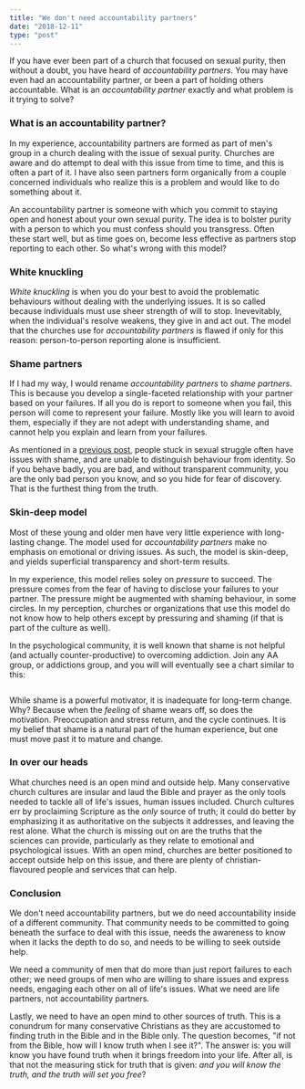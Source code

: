 ```yaml
---
title: "We don't need accountability partners"
date: "2018-12-11"
type: "post"
---
```

If you have ever been part of a church that focused on sexual purity, then without a doubt, you have heard of _accountability partners_. You may have even had an accountability partner, or been a part of holding others accountable. What is an _accountability partner_ exactly and what problem is it trying to solve?

### What is an accountability partner?
In my experience, accountability partners are formed as part of men's group in a church dealing with the issue of sexual purity. Churches are aware and do attempt to deal with this issue from time to time, and this is often a part of it. I have also seen partners form organically from a couple concerned individuals who realize this is a problem and would like to do something about it.

An accountability partner is someone with which you commit to staying open and honest about your own sexual purity. The idea is to bolster purity with a person to which you must confess should you transgress. Often these start well, but as time goes on, become less effective as partners stop reporting to each other. So what's wrong with this model?

### White knuckling
_White knuckling_ is when you do your best to avoid the problematic behaviours without dealing with the underlying issues. It is so called because individuals must use sheer strength of will to stop. Inevevitably, when the individual's resolve weakens, they give in and act out. The model that the churches use for _accountability partners_ is flawed if only for this reason: person-to-person reporting alone is insufficient. 

### Shame partners
If I had my way, I would rename _accountability partners_ to _shame partners_. This is because you develop a single-faceted relationship with your partner based on your failures. If all you do is report to someone when you fail, this person will come to represent your failure. Mostly like you will learn to avoid them, especially if they are not adept with understanding shame, and cannot help you explain and learn from your failures. 

As mentioned in a [previous post](/posts/so-what-are-we-hiding-and-why), people stuck in sexual struggle often have issues with shame, and are unable to distinguish behaviour from identity. So if you behave badly, you are bad, and without transparent community, you are the only bad person you know, and so you hide for fear of discovery. That is the furthest thing from the truth. 

### Skin-deep model
Most of these young and older men have very little experience with long-lasting change. The model used for _accountability partners_ make no emphasis on emotional or driving issues. As such, the model is skin-deep, and yields superficial transparency and short-term results. 

In my experience, this model relies soley on _pressure_ to succeed. The pressure comes from the fear of having to disclose your failures to your partner. The pressure might be augmented with shaming behaviour, in some circles. In my perception, churches or organizations that use this model do not know how to help others except by pressuring and shaming (if that is part of the culture as well).

In the psychological community, it is well known that shame is not helpful (and actually counter-productive) to overcoming addiction. Join any AA group, or addictions group, and you will will eventually see a chart similar to this:

<img src="http://i.imgur.com/gdkTHeM.jpg" alt="">

While shame is a powerful motivator, it is inadequate for long-term change. Why? Because when the _feeling_ of shame wears off, so does the motivation. Preoccupation and stress return, and the cycle continues. It is my belief that shame is a natural part of the human experience, but one must move past it to mature and change.

### In over our heads
What churches need is an open mind and outside help. Many conservative church cultures are insular and laud the Bible and prayer as the only tools needed to tackle all of life's issues, human issues included. Church cultures err by proclaiming Scripture as the _only_ source of truth; it could do better by emphasizing it as authoritative on the subjects it addresses, and leaving the rest alone. What the church is missing out on are the truths that the sciences can provide, particularly as they relate to emotional and psychological issues. With an open mind, churches are better positioned to accept outside help on this issue, and there are plenty of christian-flavoured people and services that can help.

### Conclusion
We don't need accountability partners, but we do need accountability inside of a different community. That community needs to be committed to going beneath the surface to deal with this issue, needs the awareness to know when it lacks the depth to do so, and needs to be willing to seek outside help. 

We need a community of men that do more than just report failures to each other; we need groups of men who are willing to share issues and express needs, engaging each other on all of life's issues. What we need are life partners, not accountability partners. 

Lastly, we need to have an open mind to other sources of truth. This is a conundrum for many conservative Christians as they are accustomed to finding truth in the Bible and in the Bible only. The question becomes, "if not from the Bible, how will I know truth when I see it?". The answer is: you will know you have found truth when it brings freedom into your life. After all, is that not the measuring stick for truth that is given: _and you will know the truth, and the truth will set you free_? 

